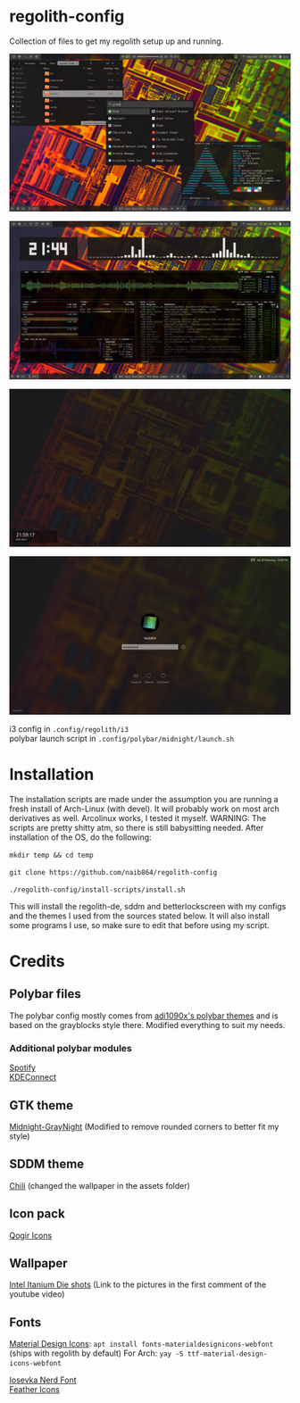 # regolith-config
Collection of files to get my regolith setup up and running.

![Launcher, terminal and file manager](preview/regolith-polybar-midnight-blur1.png "Preview")

![Fancy stuff](preview/regolith-polybar-midnight-blur2.png "Preview")

![Lock screen](preview/regolith-polybar-midnight-blur3.png "Preview")

![SDDM Greeter](preview/regolith-polybar-midnight-blur4.png "Preview")

i3 config in `.config/regolith/i3`  
polybar launch script in `.config/polybar/midnight/launch.sh`



# Installation
The installation scripts are made under the assumption you are running a fresh install of Arch-Linux (with devel). It will probably work on most arch derivatives as well. Arcolinux works, I tested it myself. WARNING: The scripts are pretty shitty atm, so there is still babysitting needed.
After installation of the OS, do the following:

`mkdir temp && cd temp`   

`git clone https://github.com/naib864/regolith-config`

`./regolith-config/install-scripts/install.sh`

This will install the regolith-de, sddm and betterlockscreen with my configs and the themes I used from the sources stated below.
It will also install some programs I use, so make sure to edit that before using my script.

# Credits

## Polybar files

The polybar config mostly comes from [adi1090x's polybar themes](https://github.com/adi1090x/polybar-themes) and is based on the grayblocks style there. Modified everything to suit my needs.

### Additional polybar modules
[Spotify](https://github.com/mihirlad55/polybar-spotify-module)  
[KDEConnect](https://github.com/haideralipunjabi/polybar-kdeconnect)

## GTK theme
[Midnight-GrayNight](https://github.com/i-mint/midnight/tree/master/Midnight-GrayNight) (Modified to remove rounded corners to better fit my style)

## SDDM theme

[Chili](https://github.com/MarianArlt/sddm-chili) (changed the wallpaper in the assets folder)

## Icon pack
[Qogir Icons](https://github.com/vinceliuice/Qogir-icon-theme/)

## Wallpaper
[Intel Itanium Die shots](https://www.youtube.com/watch?v=Lqz5ZtiCmYk) (Link to the pictures in the first comment of the youtube video)

## Fonts
[Material Design Icons](https://github.com/Templarian/MaterialDesign-Webfont): `apt install fonts-materialdesignicons-webfont` (ships with regolith by default)
For Arch: `yay -S ttf-material-design-icons-webfont`  

[Iosevka Nerd Font](https://github.com/ryanoasis/nerd-fonts/tree/master/patched-fonts/Iosevka)  
[Feather Icons](https://feathericons.com/)
